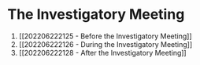 # The Investigatory Meeting
1. [[202206222125 - Before the Investigatory Meeting]]
2. [[202206222126 - During the Investigatory Meeting]]
3. [[202206222128 - After the Investigatory Meeting]]